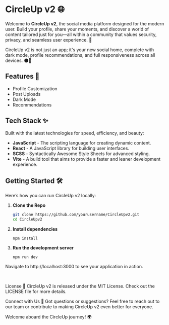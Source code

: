 # CircleUp v2 🌐

Welcome to **CircleUp v2**, the social media platform designed for the modern user. Build your profile, share your moments, and discover a world of content tailored just for you—all within a community that values security, privacy, and seamless user experience. 🚀

CircleUp v2 is not just an app; it's your new social home, complete with dark mode, profile recommendations, and full responsiveness across all devices. 🌑📱

## Features 🌟

- Profile Customization
- Post Uploads
- Dark Mode
- Recommendations

## Tech Stack ✨

Built with the latest technologies for speed, efficiency, and beauty:

- **JavaScript** - The scripting language for creating dynamic content.
- **React** - A JavaScript library for building user interfaces.
- **SCSS** - Syntactically Awesome Style Sheets for advanced styling.
- **Vite** - A build tool that aims to provide a faster and leaner development experience.

## Getting Started 🛠

Here’s how you can run CircleUp v2 locally:

1. **Clone the Repo**
   ```sh
   git clone https://github.com/yourusername/CircleUpv2.git
   cd CircleUpv2 
   
2. **Install dependencies**
   ```
   npm install
   ```

3. **Run the development server**
   ```
   npm run dev
   ```
Navigate to http://localhost:3000 to see your application in action.

<br>

License 📄
CircleUp v2 is released under the MIT License. Check out the LICENSE file for more details.

Connect with Us 🤝
Got questions or suggestions? Feel free to reach out to our team or contribute to making CircleUp v2 even better for everyone.

Welcome aboard the CircleUp journey! 🌍

